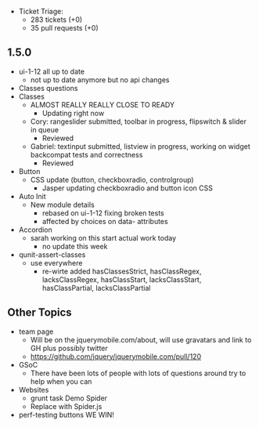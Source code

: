* Ticket Triage:
  * 283 tickets (+0)
  * 35 pull requests (+0)

## 1.5.0
  * ui-1-12 all up to date
    * not up to date anymore but no api changes
  * Classes questions
  * Classes
    * ALMOST REALLY REALLY CLOSE TO READY
      * Updating right now
    * Cory: rangeslider submitted, toolbar in progress, flipswitch & slider in queue
      * Reviewed
    * Gabriel: textinput submitted, listview in progress, working on widget backcompat tests and correctness
      * Reviewed
  * Button
    * CSS update (button, checkboxradio, controlgroup)
      * Jasper updating checkboxradio and button icon CSS
  * Auto Init
    * New module details
      * rebased on ui-1-12 fixing broken tests
      * affected by choices on data- attributes
  * Accordion
    * sarah working on this start actual work today
      * no update this week
  * qunit-assert-classes
    * use everywhere
      * re-wirte added hasClassesStrict, hasClassRegex, lacksClassRegex, hasClassStart, lacksClassStart, hasClassPartial, lacksClassPartial

## Other Topics
  * team page
    * Will be on the jquerymobile.com/about, will use gravatars and link to GH plus possibly twitter
    * https://github.com/jquery/jquerymobile.com/pull/120
  * GSoC
    * There have been lots of people with lots of questions around try to help when you can
  * Websites
    * grunt task
  Demo Spider
    * Replace with Spider.js
  * perf-testing buttons WE WIN!
